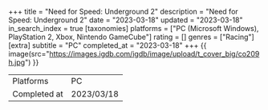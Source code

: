 +++
title = "Need for Speed: Underground 2"
description = "Need for Speed: Underground 2"
date = "2023-03-18"
updated = "2023-03-18"
in_search_index = true
[taxonomies]
platforms = ["PC (Microsoft Windows), PlayStation 2, Xbox, Nintendo GameCube"]
rating = []
genres = ["Racing"]
[extra]
subtitle = "PC"
completed_at = "2023-03-18"
+++
{{ image(src="https://images.igdb.com/igdb/image/upload/t_cover_big/co209h.jpg") }}

|              |            |
| ------------ | ---------- |
| Platforms    | PC |
| Completed at | 2023/03/18 |

